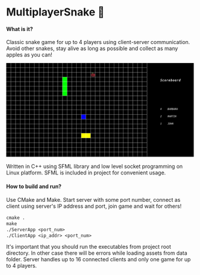 # MultiplayerSnake :snake:

#### What is it?
Classic snake game for up to 4 players using client-server communication.
Avoid other snakes, stay alive as long as possible and collect as many apples as you can!

![Gameplay image](data/gameplay.png "Gameplay")

Written in C++ using SFML library and low level socket programming on Linux platform.
SFML is included in project for convenient usage.

#### How to build and run?
Use CMake and Make. Start server with some port number, connect as client using
server's IP address and port, join game and wait for others!
```
cmake .
make
./ServerApp <port_num>
./ClientApp <ip_addr> <port_num>
```
It's important that you should run the executables from project root directory.
In other case there will be errors while loading assets from data folder.
Server handles up to 16 connected clients and only one game for up to 4 players.